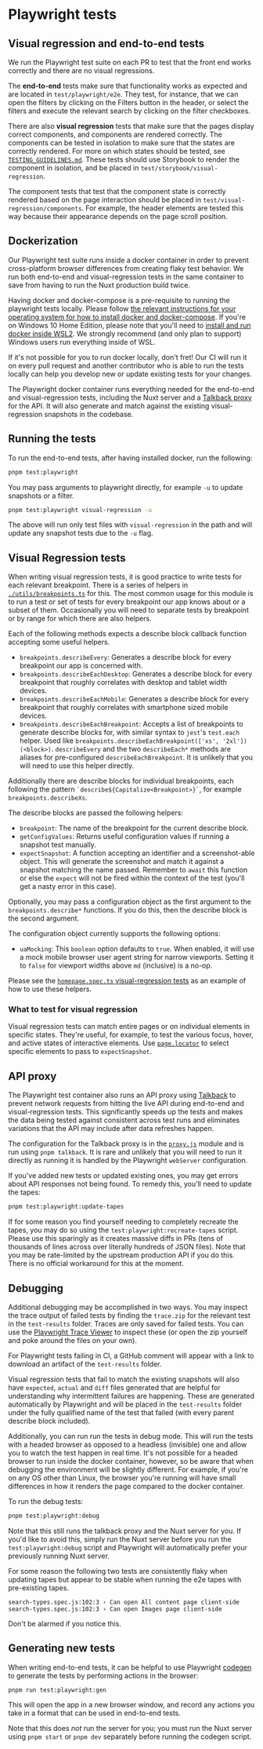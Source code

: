 # Playwright tests

## Visual regression and end-to-end tests

We run the Playwright test suite on each PR to test that the front end works correctly and there are no visual regressions.

The **end-to-end** tests make sure that functionality works as expected and are located in `test/playwright/e2e`. They test, for instance, that we can open the filters by clicking on the Filters button in the header, or select the filters and execute the relevant search by clicking on the filter checkboxes.

There are also **visual regression** tests that make sure that the pages display correct components, and components are rendered correctly.
The components can be tested in isolation to make sure that the states are correctly rendered. For more on which states should be tested, see [`TESTING_GUIDELINES.md`](./TESTING_GUIDELINES.md). These tests should use Storybook to render the component in isolation, and be placed in `test/storybook/visual-regression`.

The component tests that test that the component state is correctly rendered based on the page interaction should be placed in `test/visual-regression/components`. For example, the header elements are tested this way because their appearance depends on the page scroll position.

## Dockerization

Our Playwright test suite runs inside a docker container in order to prevent cross-platform browser differences from creating flaky test behavior. We run both end-to-end and visual-regression tests in the same container to save from having to run the Nuxt production build twice.

Having docker and docker-compose is a pre-requisite to running the playwright tests locally. Please follow [the relevant instructions for your operating system for how to install docker and docker-compose](https://docs.docker.com/get-docker/). If you're on Windows 10 Home Edition, please note that you'll need to [install and run docker inside WSL2](https://www.freecodecamp.org/news/how-to-run-docker-on-windows-10-home-edition/). We strongly recommend (and only plan to support) Windows users run everything inside of WSL.

If it's not possible for you to run docker locally, don't fret! Our CI will run it on every pull request and another contributor who is able to run the tests locally can help you develop new or update existing tests for your changes.

The Playwright docker container runs everything needed for the end-to-end and visual-regression tests, including the Nuxt server and a [Talkback proxy](https://github.com/ijpiantanida/talkback) for the API. It will also generate and match against the existing visual-regression snapshots in the codebase.

## Running the tests

To run the end-to-end tests, after having installed docker, run the following:

```bash
pnpm test:playwright
```

You may pass arguments to playwright directly, for example `-u` to update snapshots or a filter.

```bash
pnpm test:playwright visual-regression -u
```

The above will run only test files with `visual-regression` in the path and will update any snapshot tests due to the `-u` flag.

## Visual Regression tests

When writing visual regression tests, it is good practice to write tests for each relevant breakpoint. There is a series of helpers in [`./utils/breakpoints.ts`](./utils/breakpoints.ts) for this. The most common usage for this module is to run a test or set of tests for every breakpoint our app knows about or a subset of them. Occasionally you will need to separate tests by breakpoint or by range for which there are also helpers.

Each of the following methods expects a describe block callback function accepting some useful helpers.

- `breakpoints.describeEvery`: Generates a describe block for every breakpoint our app is concerned with.
- `breakpoints.describeEachDesktop`: Generates a describe block for every breakpoint that roughly correlates with desktop and tablet width devices.
- `breakpoints.describeEachMobile`: Generates a describe block for every breakpoint that roughly correlates with smartphone sized mobile devices.
- `breakpoints.describeEachBreakpoint`: Accepts a list of breakpoints to generate describe blocks for, with similar syntax to `jest`'s `test.each` helper. Used like `breakpoints.describeEachBreakpoint(['xs', '2xl'])(<block>)`. `describeEvery` and the two `describeEach*` methods are aliases for pre-configured `describeEachBreakpoint`. It is unlikely that you will need to use this helper directly.

Additionally there are describe blocks for individual breakpoints, each following the pattern `` `describe${Capitalize<Breakpoint>}` ``, for example `breakpoints.describeXs`.

The describe blocks are passed the following helpers:

- `breakpoint`: The name of the breakpoint for the current describe block.
- `getConfigValues`: Returns useful configuration values if running a snapshot test manually.
- `expectSnapshot`: A function accepting an identifier and a screenshot-able object. This will generate the screenshot and match it against a snapshot matching the name passed. Remember to `await` this function or else the `expect` will not be fired within the context of the test (you'll get a nasty error in this case).

Optionally, you may pass a configuration object as the first argument to the `breakpoints.describe*` functions. If you do this, then the describe block is the second argument.

The configuration object currently supports the following options:

- `uaMocking`: This `boolean` option defaults to `true`. When enabled, it will use a mock mobile browser user agent string for narrow viewports. Setting it to `false` for viewport widths above `md` (inclusive) is a no-op.

Please see the [`homepage.spec.ts` visual-regression tests](visual-regression/pages/homepage.spec.ts) as an example of how to use these helpers.

### What to test for visual regression

Visual regression tests can match entire pages or on individual elements in specific states. They're useful, for example, to test the various focus, hover, and active states of interactive elements. Use [`page.locator`](https://playwright.dev/docs/api/class-page#page-locator) to select specific elements to pass to `expectSnapshot`.

## API proxy

The Playwright test container also runs an API proxy using [Talkback](https://github.com/ijpiantanida/talkback) to prevent network requests from hitting the live API during end-to-end and visual-regression tests. This significantly speeds up the tests and makes the data being tested against consistent across test runs and eliminates variations that the API may include after data refreshes happen.

The configuration for the Talkback proxy is in the [`proxy.js`](../proxy.js) module and is run using `pnpm talkback`. It is rare and unlikely that you will need to run it directly as running it is handled by the Playwright `webServer` configuration.

If you've added new tests or updated existing ones, you may get errors about API responses not being found. To remedy this, you'll need to update the tapes:

```bash
pnpm test:playwright:update-tapes
```

If for some reason you find yourself needing to completely recreate the tapes, you may do so using the `test:playwright:recreate-tapes` script. Please use this sparingly as it creates massive diffs in PRs (tens of thousands of lines across over literally hundreds of JSON files). Note that you may be rate-limited by the upstream production API if you do this. There is no official workaround for this at the moment.

## Debugging

Additional debugging may be accomplished in two ways. You may inspect the trace output of failed tests by finding the `trace.zip` for the relevant test in the `test-results` folder. Traces are only saved for failed tests. You can use the [Playwright Trace Viewer](https://playwright.dev/docs/trace-viewer) to inspect these (or open the zip yourself and poke around the files on your own).

For Playwright tests failing in CI, a GitHub comment will appear with a link to download an artifact of the `test-results` folder.

Visual regression tests that fail to match the existing snapshots will also have `expected`, `actual` and `diff` files generated that are helpful for understanding why intermittent failures are happening. These are generated automatically by Playwright and will be placed in the `test-results` folder under the fully qualified name of the test that failed (with every parent describe block included).

Additionally, you can run run the tests in debug mode. This will run the tests with a headed browser as opposed to a headless (invisible) one and allow you to watch the test happen in real time. It's not possible for a headed browser to run inside the docker container, however, so be aware that when debugging the environment will be slightly different. For example, if you're on any OS other than Linux, the browser you're running will have small differences in how it renders the page compared to the docker container.

To run the debug tests:

```bash
pnpm test:playwright:debug
```

Note that this still runs the talkback proxy and the Nuxt server for you. If you'd like to avoid this, simply run the Nuxt server before you run the `test:playwright:debug` script and Playwright will automatically prefer your previously running Nuxt server.

<aside>
For some reason the following two tests are consistently flaky when updating tapes but appear to be stable when running the e2e tapes with pre-existing tapes.

```
search-types.spec.js:102:3 › Can open All content page client-side
search-types.spec.js:102:3 › Can open Images page client-side
```

Don't be alarmed if you notice this.

</aside>

## Generating new tests

When writing end-to-end tests, it can be helpful to use Playwright [codegen](https://playwright.dev/docs/cli#generate-code) to generate the tests by performing actions in the browser:

```
pnpm run test:playwright:gen
```

This will open the app in a new browser window, and record any actions you take in a format that can be used in end-to-end tests.

Note that this does _not_ run the server for you; you must run the Nuxt server using `pnpm start` or `pnpm dev` separately before running the codegen script.
